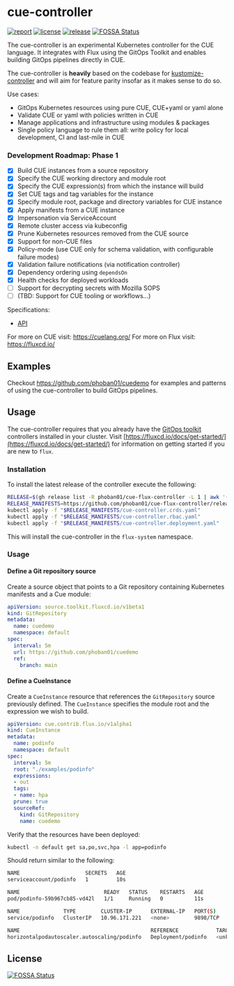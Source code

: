 # cue-controller

[![report](https://goreportcard.com/badge/github.com/phoban01/cue-flux-controller)](https://goreportcard.com/report/github.com/phoban01/cue-flux-controller)
[![license](https://img.shields.io/github/license/phoban01/cue-flux-controller.svg)](https://github.com/fluxcd/cue-flux-controller/blob/main/LICENSE)
[![release](https://img.shields.io/github/release/phoban01/cue-flux-controller/all.svg)](https://github.com/phoban01/cue-flux-controller/releases)
[![FOSSA Status](https://app.fossa.com/api/projects/git%2Bgithub.com%2Fphoban01%2Fcue-flux-controller.svg?type=shield)](https://app.fossa.com/projects/git%2Bgithub.com%2Fphoban01%2Fcue-flux-controller?ref=badge_shield)

The cue-controller is an experimental Kubernetes controller for the CUE language. It integrates with Flux using the GitOps Toolkit and enables building GitOps pipelines directly in CUE.

The cue-controller is **heavily** based on the codebase for [kustomize-controller](https://github.com/fluxcd/kustomize-controller) and will aim for feature parity insofar as it makes sense to do so.

Use cases:
- GitOps Kubernetes resources using pure CUE, CUE+yaml or yaml alone
- Validate CUE or yaml with policies written in CUE
- Manage applications and infrastructure using modules & packages
- Single policy language to rule them all: write policy for local development, CI and last-mile in CUE

### Development Roadmap: Phase 1
- [x] Build CUE instances from a source repository
- [x] Specify the CUE working directory and module root
- [x] Specify the CUE expression(s) from which the instance will build
- [x] Set CUE tags and tag variables for the instance
- [x] Specify module root, package and directory variables for CUE instance
- [x] Apply manifests from a CUE instance
- [x] Impersonation via ServiceAccount
- [x] Remote cluster access via kubeconfig
- [x] Prune Kubernetes resources removed from the CUE source
- [x] Support for non-CUE files
- [x] Policy-mode (use CUE only for schema validation, with configurable failure modes)
- [x] Validation failure notifications (via notification controller)
- [x] Dependency ordering using `dependsOn`
- [x] Health checks for deployed workloads
- [ ] Support for decrypting secrets with Mozilla SOPS
- [ ] (TBD: Support for CUE tooling or workflows...)

Specifications:
* [API](docs/api/v1alpha1/cue.md)

For more on CUE visit: https://cuelang.org/
For more on Flux visit: https://fluxcd.io/

## Examples

Checkout https://github.com/phoban01/cuedemo for examples and patterns of using the cue-controller to build GitOps pipelines.

## Usage

The cue-controller requires that you already have the [GitOps toolkit](https://fluxcd.io/docs/components/)
controllers installed in your cluster. Visit [https://fluxcd.io/docs/get-started/](https://fluxcd.io/docs/get-started/) for information on getting started if you are new to `flux`.

### Installation

To install the latest release of the controller execute the following:
```bash
RELEASE=$(gh release list -R phoban01/cue-flux-controller -L 1 | awk '{print $1}')
RELEASE_MANIFESTS=https://github.com/phoban01/cue-flux-controller/releases/download/$RELEASE
kubectl apply -f "$RELEASE_MANIFESTS/cue-controller.crds.yaml"
kubectl apply -f "$RELEASE_MANIFESTS/cue-controller.rbac.yaml"
kubectl apply -f "$RELEASE_MANIFESTS/cue-controller.deployment.yaml"
```

This will install the cue-controller in the `flux-system` namespace.

### Usage
#### Define a Git repository source

Create a source object that points to a Git repository containing Kubernetes manifests and a Cue module:

```yaml
apiVersion: source.toolkit.fluxcd.io/v1beta1
kind: GitRepository
metadata:
  name: cuedemo
  namespace: default
spec:
  interval: 5m
  url: https://github.com/phoban01/cuedemo
  ref:
    branch: main
```

#### Define a CueInstance

Create a `CueInstance` resource that references the `GitRepository` source previously defined. The `CueInstance` specifies the module root and the expression we wish to build.

```yaml
apiVersion: cue.contrib.flux.io/v1alpha1
kind: CueInstance
metadata:
  name: podinfo
  namespace: default
spec:
  interval: 5m
  root: "./examples/podinfo"
  expressions:
  - out
  tags:
  - name: hpa
  prune: true
  sourceRef:
    kind: GitRepository
    name: cuedemo
```

Verify that the resources have been deployed:

```bash
kubectl -n default get sa,po,svc,hpa -l app=podinfo
```

Should return similar to the following:
```bash
NAME                     SECRETS   AGE
serviceaccount/podinfo   1         10s

NAME                           READY   STATUS    RESTARTS   AGE
pod/podinfo-59b967cb85-vd42l   1/1     Running   0          11s

NAME              TYPE        CLUSTER-IP      EXTERNAL-IP   PORT(S)    AGE
service/podinfo   ClusterIP   10.96.171.221   <none>        9898/TCP   5s

NAME                                          REFERENCE            TARGETS                          MINPODS   MAXPODS   REPLICAS   AGE
horizontalpodautoscaler.autoscaling/podinfo   Deployment/podinfo   <unknown>/500Mi, <unknown>/75%   1         4         1          10s
```


## License
[![FOSSA Status](https://app.fossa.com/api/projects/git%2Bgithub.com%2Fphoban01%2Fcue-flux-controller.svg?type=large)](https://app.fossa.com/projects/git%2Bgithub.com%2Fphoban01%2Fcue-flux-controller?ref=badge_large)